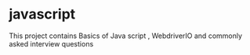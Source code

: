 # javascript
This project contains Basics of Java script , WebdriverIO and commonly asked interview questions 
